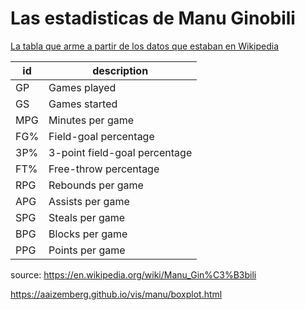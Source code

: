 # Las estadisticas de Manu Ginobili

[La tabla que arme a partir de los datos que estaban en Wikipedia](https://github.com/aaizemberg/vis/blob/gh-pages/manu/stats.tsv)

| id | description |
| -- | ------------ |
| GP | Games played |
| GS | Games started |
| MPG | Minutes per game |
| FG% | Field-goal percentage |
| 3P% | 3-point field-goal percentage |
| FT% | Free-throw percentage |
| RPG | Rebounds per game |
| APG | Assists per game |
| SPG | Steals per game |
| BPG | Blocks per game |
| PPG | Points per game |

source: https://en.wikipedia.org/wiki/Manu_Gin%C3%B3bili

https://aaizemberg.github.io/vis/manu/boxplot.html      

